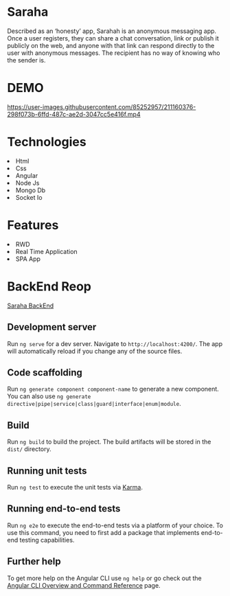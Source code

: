 # Saraha

Described as an ‘honesty’ app, Sarahah is an anonymous messaging app. Once a user registers, they can share a chat conversation, link or publish it publicly on the web, and anyone with that link can respond directly to the user with anonymous messages. The recipient has no way of knowing who the sender is.

# DEMO




https://user-images.githubusercontent.com/85252957/211160376-298f073b-6ffd-487c-ae2d-3047cc5e416f.mp4








# Technologies
<li>Html</li>
<li>Css</li>
<li>Angular</li>
<li>Node Js</li>
<li>Mongo Db</li>
<li>Socket Io</li>



# Features
<li>RWD</li>
<li>Real Time Application</li>
<li>SPA App</li>



# BackEnd Reop
  <a href="https://github.com/Ibrahimmustafa1/Saraha-Clone-Back-End-node-js">Saraha BackEnd</a>





## Development server

Run `ng serve` for a dev server. Navigate to `http://localhost:4200/`. The app will automatically reload if you change any of the source files.

## Code scaffolding

Run `ng generate component component-name` to generate a new component. You can also use `ng generate directive|pipe|service|class|guard|interface|enum|module`.

## Build

Run `ng build` to build the project. The build artifacts will be stored in the `dist/` directory.

## Running unit tests

Run `ng test` to execute the unit tests via [Karma](https://karma-runner.github.io).

## Running end-to-end tests

Run `ng e2e` to execute the end-to-end tests via a platform of your choice. To use this command, you need to first add a package that implements end-to-end testing capabilities.

## Further help

To get more help on the Angular CLI use `ng help` or go check out the [Angular CLI Overview and Command Reference](https://angular.io/cli) page.
